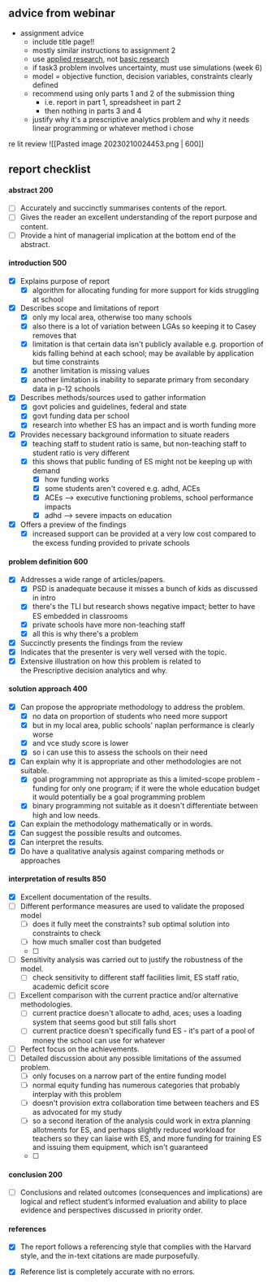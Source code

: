 ## advice from webinar

- assignment advice
	- include title page!!
	- mostly similar instructions to assignment 2
	- use <u>applied research</u>, not <u>basic research</u>
	- if task3 problem involves uncertainty, must use simulations (week 6)
	- model = objective function, decision variables, constraints clearly defined
	- recommend using only parts 1 and 2 of the submission thing
		- i.e. report in part 1, spreadsheet in part 2
		- then nothing in parts 3 and 4
	- justify why it's a prescriptive analytics problem and why it needs linear programming or whatever method i chose

re lit review
![[Pasted image 20230210024453.png | 600]]


## report checklist

#### abstract 200
- [ ] Accurately and succinctly summarises contents of the report.
- [ ] Gives the reader an excellent understanding of the report purpose and content.
- [ ] Provide a hint of managerial implication at the bottom end of the abstract.

#### introduction 500
- [x] Explains purpose of report
	- [x] algorithm for allocating funding for more support for kids struggling at school
- [x] Describes scope and limitations of report
	- [x] only my local area, otherwise too many schools
	- [x] also there is a lot of variation between LGAs so keeping it to Casey removes that
	- [x] limitation is that certain data isn't publicly available e.g. proportion of kids falling behind at each school; may be available by application but time constraints
	- [x] another limitation is missing values
	- [x] another limitation is inability to separate primary from secondary data in p-12 schools
- [x] Describes methods/sources used to gather information
	- [x] govt policies and guidelines, federal and state
	- [x] govt funding data per school
	- [x] research into whether ES has an impact and is worth funding more
- [x] Provides necessary background information to situate readers
	- [x] teaching staff to student ratio is same, but non-teaching staff to student ratio is very different
	- [x] this shows that public funding of ES might not be keeping up with demand
		- [x] how funding works
		- [x] some students aren't covered e.g. adhd, ACEs
		- [x] ACEs --> executive functioning problems, school performance impacts
		- [x] adhd --> severe impacts on education
- [x] Offers a preview of the findings
	- [x] increased support can be provided at a very low cost compared to the excess funding provided to private schools

#### problem definition 600
- [x] Addresses a wide range of articles/papers.
	- [x] PSD is anadequate because it misses a bunch of kids as discussed in intro
	- [x] there's the TLI but research shows negative impact; better to have ES embedded in classrooms
	- [x] private schools have more non-teaching staff
	- [x] all this is why there's a problem
- [x] Succinctly presents the findings from the review
- [x] Indicates that the presenter is very well versed with the topic.
- [x] Extensive illustration on how this problem is related to the Prescriptive decision analytics and why.

#### solution approach 400
- [x] Can propose the appropriate methodology to address the problem.
	- [x] no data on proportion of students who need more support
	- [x] but in my local area, public schools' naplan performance is clearly worse
	- [x] and vce study score is lower
	- [x] so i can use this to assess the schools on their need
- [x] Can explain why it is appropriate and other methodologies are not suitable.
	- [x] goal programming not appropriate as this a limited-scope problem - funding for only one program; if it were the whole education budget it would potentially be a goal programming problem
	- [x] binary programming not suitable as it doesn't differentiate between high and low needs.
- [x] Can explain the methodology mathematically or in words.
- [x] Can suggest the possible results and outcomes.
- [x] Can interpret the results.
- [x] Do have a qualitative analysis against comparing methods or approaches

#### interpretation of results 850
- [x] Excellent documentation of the results.
- [ ] Different performance measures are used to validate the proposed model
	- [ ] does it fully meet the constraints? sub optimal solution into constraints to check
	- [ ] how much smaller cost than budgeted
	- [ ] 
- [ ] Sensitivity analysis was carried out to justify the robustness of the model.
	- [ ] check sensitivity to different staff facilities limit, ES staff ratio, academic deficit score
- [ ] Excellent comparison with the current practice and/or alternative methodologies.
	- [ ] current practice doesn't allocate to adhd, aces; uses a loading system that seems good but still falls short
	- [ ] current practice doesn't specifically fund ES - it's part of a pool of money the school can use for whatever
- [ ] Perfect focus on the achievements.
- [ ] Detailed discussion about any possible limitations of the assumed problem.
	- [ ] only focuses on a narrow part of the entire funding model
	- [ ] normal equity funding has numerous categories that probably interplay with this problem
	- [ ] doesn't provision extra collaboration time between teachers and ES as advocated for my study
	- [ ] so a second iteration of the analysis could work in extra planning allotments for ES, and perhaps slightly reduced workload for teachers so they can liaise with ES, and more funding for training ES and issuing them equipment, which isn't guaranteed
	- [ ] 



#### conclusion 200
- [ ] Conclusions and related outcomes (consequences and implications) are logical and reflect student’s informed evaluation and ability to place evidence and perspectives discussed in priority order.

#### references
- [x] The report follows a referencing style that complies with the Harvard style, and the in-text citations are made purposefully.
- [x] Reference list is completely accurate with no errors.

